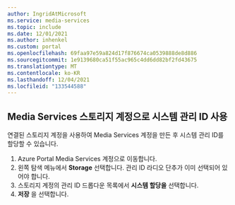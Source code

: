 ```yaml
---
author: IngridAtMicrosoft
ms.service: media-services
ms.topic: include
ms.date: 12/01/2021
ms.author: inhenkel
ms.custom: portal
ms.openlocfilehash: 69faa97e59a824d17f876674ca0539888de8d886
ms.sourcegitcommit: 1e9139680ca51f55ac965c4dd6dd82bf2fd43675
ms.translationtype: MT
ms.contentlocale: ko-KR
ms.lasthandoff: 12/04/2021
ms.locfileid: "133544588"
---
```

<!-- Use the portal to add a system managed identity to a media services storage account -->

## <a name="use-a-system-managed-identity-with-a-media-services-storage-account"></a>Media Services 스토리지 계정으로 시스템 관리 ID 사용

연결된 스토리지 계정을 사용하여 Media Services 계정을 만든 후 시스템 관리 ID를 할당할 수 있습니다.

1. Azure Portal Media Services 계정으로 이동합니다.
1. 왼쪽 탐색 메뉴에서 **Storage** 선택합니다. 관리 ID 라디오 단추가 이미 선택되어 있어야 합니다.
1. 스토리지 계정의 관리 ID 드롭다운 목록에서 **시스템 할당을** 선택합니다.
1. **저장** 을 선택합니다.